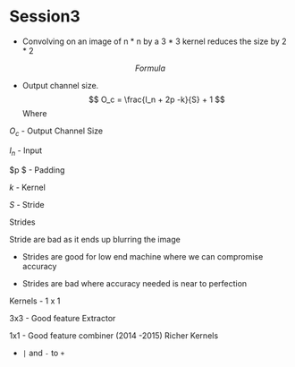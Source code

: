# Session3



- Convolving on an image of n * n by a 3 * 3 kernel reduces the size by 2 * 2

$$
Formula 
$$

- Output channel size. 
  $$
  O_c =  \frac{I_n + 2p -k}{S} + 1
  $$
  Where 

$O_c$ - Output Channel Size

$I_n$ - Input

$p $   -  Padding

$k$   - Kernel

$S$   - Stride







Strides

Stride are bad as it ends up blurring the image

- Strides are good for low end machine where we can compromise accuracy

- Strides are bad where accuracy needed is near to perfection



Kernels - 1 x 1

3x3 - Good feature Extractor

1x1 - Good feature combiner (2014 -2015) Richer Kernels

-  `|` and `-` to  `+`